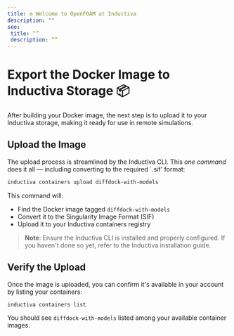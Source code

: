 ```yaml
---
title: ⚙️ Welcome to OpenFOAM at Inductiva
description: ""
seo:
 title: “”
 description: “”
---
```


# Export the Docker Image to Inductiva Storage 📦
After building your Docker image, the next step is to upload it to your Inductiva storage, making it ready for use in remote simulations.

## Upload the Image
The upload process is streamlined by the Inductiva CLI. This *one command* does it all — including converting to the required `.sif' format:

```bash
inductiva containers upload diffdock-with-models
```

This command will:
- Find the Docker image tagged `diffdock-with-models`
- Convert it to the Singularity Image Format (SIF)
- Upload it to your Inductiva containers registry

> **Note**: Ensure the Inductiva CLI is installed and properly configured. If you haven't done so yet, refer to the Inductiva installation guide.


## Verify the Upload
Once the image is uploaded, you can confirm it's available in your account by listing your containers:

```bash
inductiva containers list
```

You should see `diffdock-with-models` listed among your available container images.

